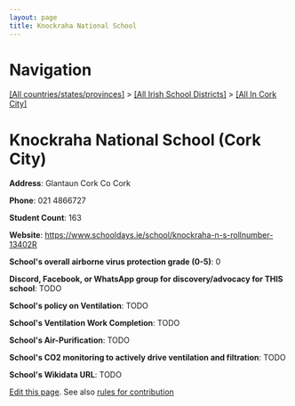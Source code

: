 ```yaml
---
layout: page
title: Knockraha National School
---
```

# Navigation

[[All countries/states/provinces]](../../..) > [[All Irish School Districts]](../..) > [[All In Cork City]](..)

# Knockraha National School (Cork City)

**Address**: Glantaun Cork Co Cork

**Phone**: 021 4866727

**Student Count**: 163

**Website**: <https://www.schooldays.ie/school/knockraha-n-s-rollnumber-13402R>

**School's overall airborne virus protection grade (0-5)**: 0

**Discord, Facebook, or WhatsApp group for discovery/advocacy for THIS school**: TODO

**School's policy on Ventilation**: TODO

**School's Ventilation Work Completion**: TODO

**School's Air-Purification**: TODO

**School's CO2 monitoring to actively drive ventilation and filtration**: TODO

**School's Wikidata URL**: TODO


[Edit this page](https://github.com/ventilate-schools/Ireland/edit/main/./Cork_City/Knockraha_National_School.md). See also [rules for contribution](../../../contribution-rules/)